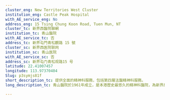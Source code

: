 ```yaml
---
cluster_eng: New Territories West Cluster
institution_eng: Castle Peak Hospital
with_AE_service_eng: No
address_eng: 15 Tsing Chung Koon Road, Tuen Mun, NT
cluster_tc: 新界西醫院聯網
institution_tc: 青山醫院
with_AE_service_tc: 否
address_tc: 新界屯門青松觀路 15 號
cluster_sc: 新界西医院联网
institution_sc: 青山医院
with_AE_service_sc: 否
address_sc: 新界屯门青松观路15 号
latitude: 22.41007457
longitude: 113.97370404
Slug: p3symjs81f
short_description_tc: 提供全面的精神科服務，包括第四層法醫精神科服務。
long_description_tc: 青山醫院於1961年成立，是本港歷史最悠久的精神科醫院，為新界居民提供精神科住院服務，並管理多間精神科診所和日間醫院。此外，醫院亦為其他醫院的住院病人提供諮詢服務。除了一般精神科治療外，醫院並提供多項相關的專科服務和復康計劃。青山醫院是現時全港唯一設有精神法醫科的醫院，為研究生提供精神科訓練、臨床心理學和職業治療的實習訓練，並為精神科護士提供訓練。醫院透過舉辦定期的教育活動，加強社區對精神健康的認知和了解。

---
```

